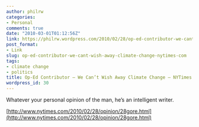 ```yaml
---
author: philrw
categories:
- Personal
comments: true
date: "2010-03-01T01:12:56Z"
link: https://philrw.wordpress.com/2010/02/28/op-ed-contributor-we-cant-wish-away-climate-change-nytimes-com/
post_format:
- Link
slug: op-ed-contributor-we-cant-wish-away-climate-change-nytimes-com
tags:
- climate change
- politics
title: Op-Ed Contributor – We Can’t Wish Away Climate Change – NYTimes.com
wordpress_id: 30
---
```


Whatever your personal opinion of the man, he’s an intelligent writer.

[http://www.nytimes.com/2010/02/28/opinion/28gore.html](http://www.nytimes.com/2010/02/28/opinion/28gore.html)
